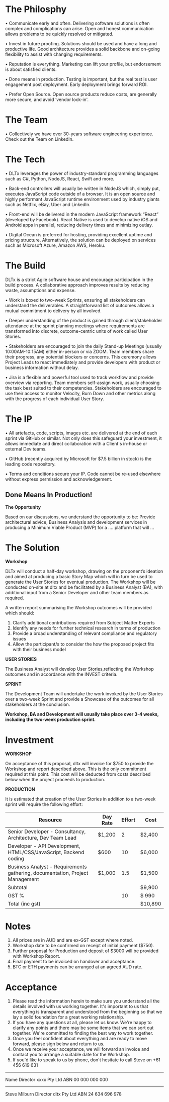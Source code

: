 # The Philosphy

• Communicate early and often. Delivering software solutions is often complex and complications can arise. Open and 	  honest communication allows problems to be quickly resolved or mitigated.

• Invest in future proofing. Solutions should be used and have a long and productive life. Good architecture provides 	    a solid backbone and on-going flexibility to assist with changing requirements.

• Reputation is everything. Marketing can lift your profile, but endorsement is about satisfied clients.

• Done means in production. Testing is important, but the real test is user engagement post deployment. Early deployment brings forward ROI.

• Prefer Open Source. Open source products reduce costs, are generally more secure, and avoid ‘vendor lock-in'.

# The Team

• Collectively we have over 30-years software engineering experience. Check out the Team on LinkedIn.

# The Tech

• DLTx leverages the power of industry-standard programming languages such as C#, Python, NodeJS, React, Swift and more.

• Back-end controllers will usually be written in NodeJS which, simply put, executes JavaScript code outside of a browser.
It is an open source and highly performant JavaScript runtime environment used by industry giants such as Netflix, eBay,
Uber and LinkedIn.

• Front-end will be delivered in the modern JavaScript framework “React” (developed by Facebook). React Native is used to
develop native iOS and Android apps in parallel, reducing delivery times and minimizing outlay.

• Digital Ocean is preferred for hosting, providing excellent uptime and pricing structure. Alternatively, the solution can
be deployed on services such as Microsoft Azure, Amazon AWS, Heroku.

# The Build

DLTx is a strict Agile software house and encourage participation in the build process. A collaborative approach improves results by reducing waste, assumptions and expense.

• Work is boxed to two-week Sprints, ensuring all stakeholders can understand the deliverables. A straightforward list of outcomes allows a mutual commitment to delivery by all involved.

• Deeper understanding of the product is gained through client/stakeholder attendance at the sprint planning meetings where requirements are transformed into discrete, outcome-centric units of work called User Stories.

• Stakeholders are encouraged to join the daily Stand-up Meetings (usually 10:00AM-10:15AM) either in-person or via ZOOM. Team members share their progress, any potential blockers or concerns. This ceremony allows Project Leads to react immediately and provide developers with product or business information without delay.

• Jira is a flexible and powerful tool used to track workflow and provide overview via reporting. Team members self-assign work, usually choosing the task best suited to their competencies. Stakeholders are encouraged to use their access to monitor Velocity, Burn Down and other metrics along with the progress of each individual User Story.

# The IP

• All artefacts, code, scripts, images etc. are delivered at the end of each sprint via GitHub or similar. Not only does this safeguard your investment, it allows immediate and direct collaboration with a Client's in-house or external Dev teams.

• GitHub (recently acquired by Microsoft for $7.5 billion in stock) is the leading code repository.

• Terms and conditions secure your IP. Code cannot be re-used elsewhere without express permission and acknowledgement.

## Done Means In Production!

**The Opportunity**

Based on our discussions, we understand the opportunity to be:
Provide architectural advice, Business Analysis and development services in producing a Minimum Viable Product (MVP) for a .... platform that will ...

# The Solution

**Workshop**

DLTx will conduct a half-day workshop, drawing on the proponent’s ideation and aimed at producing a basic Story Map which will in turn be used to generate the User Stories for eventual production. The Workshop will be conducted on-site at dltx and be facilitated by a Business Analyst (BA), with additional input from a Senior Developer and other team members as required.

A written report summarising the Workshop outcomes will be provided which should: 

1. Clarify additional contributions required from Subject Matter Experts
2. Identify any needs for further technical research in terms of production
3. Provide a broad understanding of relevant compliance and regulatory issues
4. Allow the participant/s to consider the how the proposed project fits with their business model

**USER STORIES**

The Business Analyst will develop User Stories,reflecting the Workshop outcomes and in accordance with the INVEST criteria.
 
**SPRINT**

The Development Team will undertake the work invoked by the User Stories over a two-week Sprint and provide a Showcase of the outcomes for all stakeholders at the conclusion.

**Workshop, BA and Development will usually take place over 3-4 weeks, including the two-week production sprint.**

# Investment

**WORKSHOP**

On acceptance of this proposal, dltx will invoice for $750 to provide the Workshop and report described above. This is 	the only commitment required at this point. This cost will be deducted from costs described below when the project 	proceeds to production. 
  
**PRODUCTION**

It is estimated that creation of the User Stories in addition to a two-week sprint will require the following effort:

| __Resource__ | __Day Rate__ | __Effort__ | __Cost__ |
|-------------|------------|------------|------------|
| Senior Developer - Consultancy, Architecture, Dev Team Lead        | $1,200    | 2  |$2,400 |
| Developer - API Development, HTML/CSS/JavaScript, Backend coding         | $600 | 10    | $6,000|
| Business Analyst - Requirements gathering, documentation, Project Management         | $1,000 | 1.5    | $1,500|
|Subtotal        | |    | $9,900|
|GST %        |  |  10  | $  990|
|Total (inc gst)        |  |    | $10,890 |


# Notes

1. All prices are in AUD and are ex-GST except where noted.
2. Workshop date to be confirmed on receipt of initial payment ($750).
3. Further proposal for Production and deposit of $3000 will be provided with Workshop Report.
4. Final payment to be invoiced on handover and acceptance.
5. BTC or ETH payments can be arranged at an agreed AUD rate.

# Acceptance

1. Please read the information herein to make sure you understand all the details involved with us working together. It's important to us that everything is transparent and understood from the beginning so that we lay a solid foundation for a great working relationship.
2. If you have any questions at all, please let us know. We're happy to clarify any points and there may be some items that we can sort out together. We're committed to finding the best way to work together.
3. Once you feel confident about everything and are ready to move forward, please sign below and return to us.
4. Once we receive your acceptance, we will forward an invoice and contact you to arrange a suitable date for the Workshop.
5. If you'd like to speak to us by phone, don't hesitate to call Steve on +61 456 619 631

______________________________________

Name 
Director
xxxx Pty Ltd
ABN 00 000 000 000
________________________________________

Steve Milburn
Director
dltx Pty Ltd
ABN 24 634 696 978
